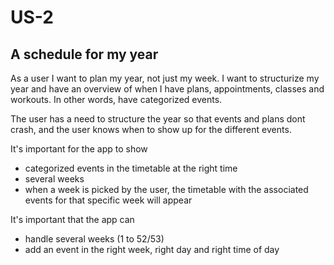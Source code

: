 # US-2
## A schedule for my year
As a user I want to plan my year, not just my week. I want to structurize my year and have an overview of when I have plans, appointments, classes and workouts. In other words, have categorized events. 

The user has a need to structure the year so that events and plans dont crash, and the user knows when to show up for the different events. 

It's important for the app to show
* categorized events in the timetable at the right time 
* several weeks
* when a week is picked by the user, the timetable with the associated events for that specific week will appear

It's important that the app can
* handle several weeks (1 to 52/53)
* add an event in the right week, right day and right time of day
